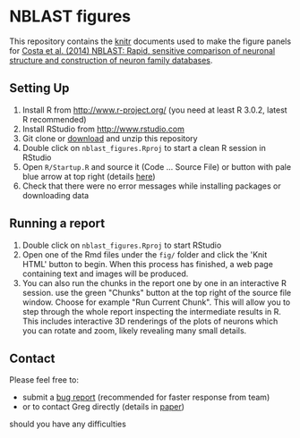 # NBLAST figures

This repository contains the [knitr](http://yihui.name/knitr/) documents used to make the figure panels for [Costa et al. (2014) NBLAST: Rapid, sensitive comparison of neuronal structure and construction of neuron family databases](http://dx.doi.org/10.1101/006346).

## Setting Up

1. Install R from http://www.r-project.org/ (you need at least R 3.0.2, latest R recommended)
2. Install RStudio from http://www.rstudio.com
3. Git clone or [download](https://github.com/jefferislab/NBLAST_figures/archive/master.zip) and unzip this repository
4. Double click on `nblast_figures.Rproj` to start a clean R session in RStudio
5. Open `R/Startup.R` and source it (Code ... Source File) or button with pale blue arrow at top right
   (details [here](https://support.rstudio.com/hc/en-us/articles/200484448-Editing-and-Executing-Code))
6. Check that there were no error messages while installing packages or downloading data

## Running a report

1. Double click on `nblast_figures.Rproj` to start RStudio
2. Open one of the Rmd files under the `fig/` folder and click the 'Knit HTML' button to begin. 
When this process has finished, a web page containing text and images will be produced.
3. You can also run the chunks in the report one by one in an interactive R session.
   use the green "Chunks" button at the top right of the source file window. Choose for example
   "Run Current Chunk". This will allow you to step through the whole report inspecting the
   intermediate results in R. This includes interactive 3D renderings of the plots of neurons
   which you can rotate and zoom, likely revealing many small details.

## Contact

Please feel free to:

* submit a [bug report](https://github.com/jefferislab/NBLAST_figures/issues) (recommended for faster response from team)
* or to contact Greg directly (details in [paper](http://dx.doi.org/10.1101/006346))

should you have any difficulties
